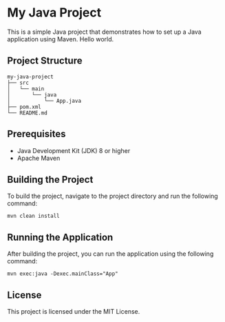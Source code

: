 # My Java Project

This is a simple Java project that demonstrates how to set up a Java application using Maven. Hello world.

## Project Structure

```
my-java-project
├── src
│   └── main
│       └── java
│           └── App.java
├── pom.xml
└── README.md
```

## Prerequisites

- Java Development Kit (JDK) 8 or higher
- Apache Maven

## Building the Project

To build the project, navigate to the project directory and run the following command:

```
mvn clean install
```

## Running the Application

After building the project, you can run the application using the following command:

```
mvn exec:java -Dexec.mainClass="App"
```

## License

This project is licensed under the MIT License.